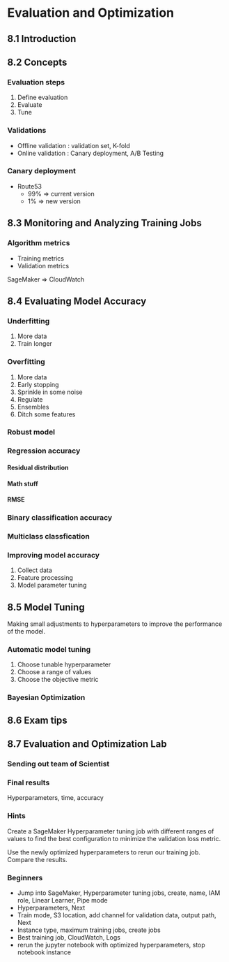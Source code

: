 # Evaluation and Optimization

## 8.1 Introduction

## 8.2 Concepts
### Evaluation steps
1. Define evaluation
2. Evaluate
3. Tune
### Validations
- Offline validation : validation set, K-fold
- Online validation : Canary deployment, A/B Testing
### Canary deployment
- Route53
  - 99% => current version
  - 1% => new version

## 8.3 Monitoring and Analyzing Training Jobs
### Algorithm  metrics
- Training metrics
- Validation metrics

SageMaker => CloudWatch

## 8.4 Evaluating Model Accuracy
### Underfitting
1. More data
2. Train longer
### Overfitting
1. More data
2. Early stopping
3. Sprinkle in some noise
4. Regulate
5. Ensembles
6. Ditch some features
### Robust model
### Regression accuracy
#### Residual distribution
#### Math stuff
#### RMSE
### Binary classification accuracy
### Multiclass classfication
### Improving model accuracy
1. Collect data
2. Feature processing
3. Model parameter tuning

## 8.5 Model Tuning
Making small adjustments to hyperparameters to improve the performance of the model.
### Automatic model tuning
1. Choose tunable hyperparameter
2. Choose a range of values
3. Choose the objective metric
### Bayesian Optimization

## 8.6 Exam tips

## 8.7 Evaluation and Optimization Lab
### Sending out team of Scientist
### Final results
Hyperparameters, time, accuracy
### Hints
Create a SageMaker Hyperparameter tuning job with different ranges of values to find the best configuration to minimize the validation loss
metric.

Use the newly optimized hyperparameters to rerun our training job. Compare the results.
### Beginners
- Jump into SageMaker, Hyperparameter tuning jobs, create, name, IAM role, Linear Learner, Pipe mode
- Hyperparameters, Next
- Train mode, S3 location, add channel for validation data, output path, Next
- Instance type, maximum training jobs, create jobs
- Best training job, CloudWatch, Logs
- rerun the jupyter notebook with optimized hyperparameters, stop notebook instance
